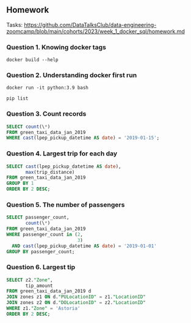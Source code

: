 ## Homework

Tasks: https://github.com/DataTalksClub/data-engineering-zoomcamp/blob/main/cohorts/2023/week_1_docker_sql/homework.md

### Question 1. Knowing docker tags

```docker build --help```

### Question 2. Understanding docker first run

```docker run -it python:3.9 bash```

```pip list```

### Question 3. Count records

```sql
SELECT count(\*)
FROM green_taxi_data_jan_2019
WHERE cast(lpep_pickup_datetime AS date) = '2019-01-15';
```

### Question 4. Largest trip for each day

```sql
SELECT cast(lpep_pickup_datetime AS date),
       max(trip_distance)
FROM green_taxi_data_jan_2019
GROUP BY 1
ORDER BY 2 DESC;
```

### Question 5. The number of passengers

```sql
SELECT passenger_count,
       count(\*)
FROM green_taxi_data_jan_2019
WHERE passenger_count in (2,
                          3)
  AND cast(lpep_pickup_datetime AS date) = '2019-01-01'
GROUP BY passenger_count;
```

### Question 6. Largest tip

```sql
SELECT z2."Zone",
       tip_amount
FROM green_taxi_data_jan_2019 d
JOIN zones z1 ON d."PULocationID" = z1."LocationID"
JOIN zones z2 ON d."DOLocationID" = z2."LocationID"
WHERE z1."Zone" = 'Astoria'
ORDER BY 2 DESC;
```

